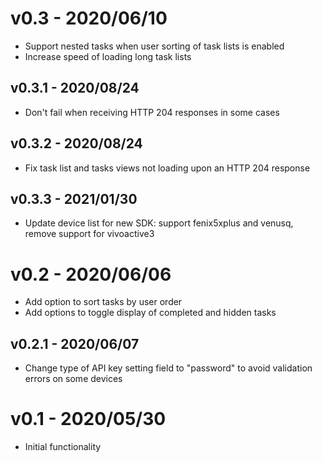 # v0.3 - 2020/06/10

- Support nested tasks when user sorting of task lists is enabled
- Increase speed of loading long task lists

## v0.3.1 - 2020/08/24

- Don't fail when receiving HTTP 204 responses in some cases

## v0.3.2 - 2020/08/24

- Fix task list and tasks views not loading upon an HTTP 204 response

## v0.3.3 - 2021/01/30

- Update device list for new SDK: support fenix5xplus and venusq, remove support for vivoactive3

# v0.2 - 2020/06/06

- Add option to sort tasks by user order
- Add options to toggle display of completed and hidden tasks

## v0.2.1 - 2020/06/07

- Change type of API key setting field to "password" to avoid validation errors on some devices

# v0.1 - 2020/05/30

- Initial functionality
